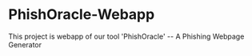 # PhishOracle-Webapp
This project is webapp of our tool 'PhishOracle' -- A Phishing Webpage Generator
